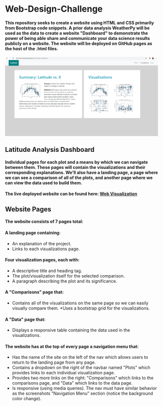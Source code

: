 # Web-Design-Challenge

#### This repository seeks to create a website using HTML and CSS primarily from Bootstrap code snippets. A prior data analysis WeatherPy will be used as the data to create a website "Dashboard" to demonstrate the power of being able share and communicate your data science results publicly on a website. The website will be deployed on GitHub pages as the host of the .html files.

![Image of INDEX](https://github.com/giovannahayes/Web-Design-Challenge/blob/main/Images/Index.PNG)

## Latitude Analysis Dashboard

#### Individual pages for each plot and a means by which we can navigate between them. These pages will contain the visualizations and their corresponding explanations. We'll also have a landing page, a page where we can see a comparison of all of the plots, and another page where we can view the data used to build them.

#### The live deployed website can be found here: [Web Visualization](https://giovannahayes.github.io/Web-Design-Challenge/index.html)

## Website Pages
#### The website consists of 7 pages total:
#### A landing page containing:
* An explanation of the project.
* Links to each visualizations page.
#### Four visualization pages, each with:
* A descriptive title and heading tag.
* The plot/visualization itself for the selected comparison.
* A paragraph describing the plot and its significance.
#### A "Comparisons" page that:
* Contains all of the visualizations on the same page so we can easily visually compare them.
*Uses a bootstrap grid for the visualizations.
#### A "Data" page that:
* Displays a responsive table containing the data used in the visualizations.

#### The website has at the top of every page a navigation menu that:
* Has the name of the site on the left of the nav which allows users to return to the landing page from any page.
* Contains a dropdown on the right of the navbar named "Plots" which provides links to each individual visualization page.
* Provides two more links on the right: "Comparisons" which links to the comparisons page, and "Data" which links to the data page.
* Is responsive (using media queries). The nav must have similar behavior as the screenshots "Navigation Menu" section (notice the background color change).

